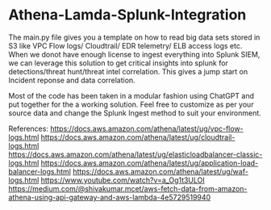 # Athena-Lamda-Splunk-Integration
The main.py file gives you a template on how to read big data sets stored in S3 like VPC Flow logs/ Cloudtrail/ EDR telemetry/ ELB access logs etc. When we donot have enough license to ingest everything into Splunk SIEM, we can leverage this solution to get critical insights into splunk for detections/threat hunt/threat intel correlation. This gives a jump start on Incident reponse and data correlation.

Most of the code has been taken in a modular fashion using ChatGPT and put together for the a working solution. Feel free to customize as per your source data and change the Splunk Ingest method to suit your environment.

References:
https://docs.aws.amazon.com/athena/latest/ug/vpc-flow-logs.html
https://docs.aws.amazon.com/athena/latest/ug/cloudtrail-logs.html
https://docs.aws.amazon.com/athena/latest/ug/elasticloadbalancer-classic-logs.html
https://docs.aws.amazon.com/athena/latest/ug/application-load-balancer-logs.html
https://docs.aws.amazon.com/athena/latest/ug/waf-logs.html
https://www.youtube.com/watch?v=a_Og1t3ULOI
https://medium.com/@shivakumar.mcet/aws-fetch-data-from-amazon-athena-using-api-gateway-and-aws-lambda-4e5729519940
